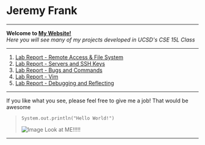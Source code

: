 # **Jeremy Frank**
---
**Welcome to [My Website!](https://jpfrankcs.github.io/cse15l-lab-reports)**  
*Here you will see many of my projects developed in UCSD's CSE 15L Class*  

---
1. [Lab Report - Remote Access & File System](https://jpfrankcs.github.io/cse15l-lab-reports/labReport1.html)
2. [Lab Report - Servers and SSH Keys](https://jpfrankcs.github.io/cse15l-lab-reports/labReport2.html)
3. [Lab Report - Bugs and Commands](https://jpfrankcs.github.io/cse15l-lab-reports/labReport3.html)
4. [Lab Report - Vim](https://jpfrankcs.github.io/cse15l-lab-reports/labReport4.html)
5. [Lab Report - Debugging and Reflecting](https://jpfrankcs.github.io/cse15l-lab-reports/labReport5.html)

---
If you like what you see, please feel free to give me a job! That would be awesome  
> `System.out.println("Hello World!")`
> 
> ![Image](http://getwallpapers.com/wallpaper/full/f/b/7/358289.jpg)
> Look at ME!!!!!
---
